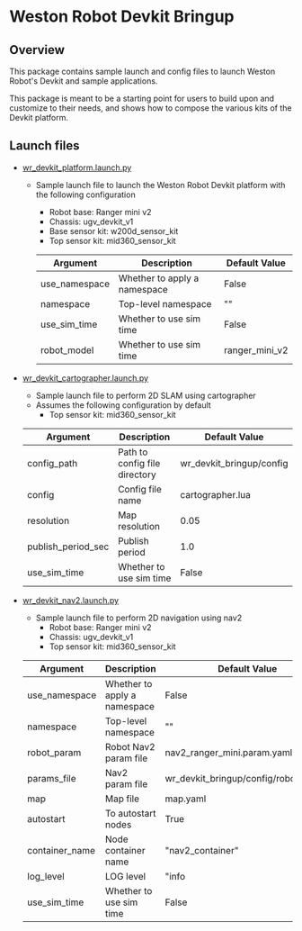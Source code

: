 # Weston Robot Devkit Bringup

## Overview
This package contains sample launch and config files to launch Weston Robot's Devkit and sample applications.

This package is meant to be a starting point for users to build upon and customize to their needs, and shows how to compose the various kits of the Devkit platform.

## Launch files
* [wr_devkit_platform.launch.py](./launch/platform/wr_devkit_platform.launch.py)
  * Sample launch file to launch the Weston Robot Devkit platform with the following configuration
    * Robot base: Ranger mini v2
    * Chassis: ugv_devkit_v1
    * Base sensor kit: w200d_sensor_kit
    * Top sensor kit: mid360_sensor_kit
  
    | Argument      | Description                  | Default Value    |
    | ------------- | ---------------------------- | ---------------- |
    | use_namespace | Whether to apply a namespace | False            |
    | namespace     | Top-level namespace          | ""               |
    | use_sim_time  | Whether to use sim time      | False            |
    | robot_model   | Whether to use sim time      | ranger_mini_v2   |

* [wr_devkit_cartographer.launch.py](./launch/slam/wr_devkit_cartographer.launch.py)
  * Sample launch file to perform 2D SLAM using cartographer
  * Assumes the following configuration by default
    * Top sensor kit: mid360_sensor_kit

  | Argument           | Description                   | Default Value            |
  | ------------------ | ----------------------------- | ------------------------ |
  | config_path        | Path to config file directory | wr_devkit_bringup/config |
  | config             | Config file name              | cartographer.lua         |
  | resolution         | Map resolution                | 0.05                     |
  | publish_period_sec | Publish period                | 1.0                      |
  | use_sim_time       | Whether to use sim time       | False                    |

* [wr_devkit_nav2.launch.py](./launch/nav2/wr_devkit_nav2.launch.py)
  * Sample launch file to perform 2D navigation using nav2
    * Robot base: Ranger mini v2
    * Chassis: ugv_devkit_v1
    * Top sensor kit: mid360_sensor_kit

  | Argument       | Description                  | Default Value                                        |
  | -------------- | ---------------------------- | ---------------------------------------------------- |
  | use_namespace  | Whether to apply a namespace | False                                                |
  | namespace      | Top-level namespace          | ""                                                   |
  | robot_param    | Robot Nav2 param file        | nav2_ranger_mini.param.yaml                          |
  | params_file    | Nav2 param file              | wr_devkit_bringup/config/robot_param                 |
  | map            | Map file                     | map.yaml                                             |
  | autostart      | To autostart nodes           | True                                                 |
  | container_name | Node container name          | "nav2_container"                                     |
  | log_level      | LOG level                    | "info                                                |
  | use_sim_time   | Whether to use sim time      | False                                                |